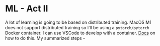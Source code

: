 # ML - Act II

A lot of learning is going to be based on distributed training. MacOS M1 does not support distributed training so I'll be using a `pytorch/pytorch` Docker container. I can use VSCode to develop with a container. [Docs](https://code.visualstudio.com/docs/devcontainers/containers) on how to do this. My summarized steps -



